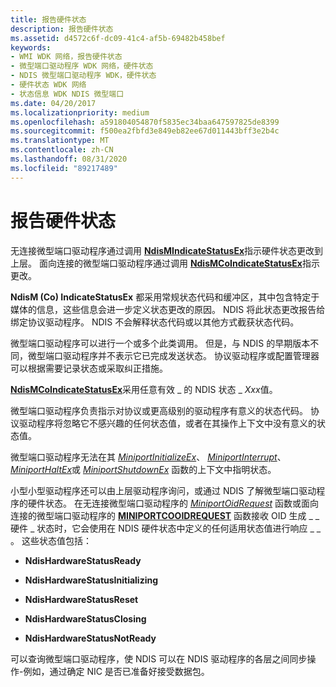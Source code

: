 ```yaml
---
title: 报告硬件状态
description: 报告硬件状态
ms.assetid: d4572c6f-dc09-41c4-af5b-69482b458bef
keywords:
- WMI WDK 网络，报告硬件状态
- 微型端口驱动程序 WDK 网络，硬件状态
- NDIS 微型端口驱动程序 WDK，硬件状态
- 硬件状态 WDK 网络
- 状态信息 WDK NDIS 微型端口
ms.date: 04/20/2017
ms.localizationpriority: medium
ms.openlocfilehash: a591804054870f5835ec34baa647597825de8399
ms.sourcegitcommit: f500ea2fbfd3e849eb82ee67d011443bff3e2b4c
ms.translationtype: MT
ms.contentlocale: zh-CN
ms.lasthandoff: 08/31/2020
ms.locfileid: "89217489"
---
```

# <a name="reporting-hardware-status"></a>报告硬件状态





无连接微型端口驱动程序通过调用 [**NdisMIndicateStatusEx**](/windows-hardware/drivers/ddi/ndis/nf-ndis-ndismindicatestatusex)指示硬件状态更改到上层。 面向连接的微型端口驱动程序通过调用 [**NdisMCoIndicateStatusEx**](/windows-hardware/drivers/ddi/ndis/nf-ndis-ndismcoindicatestatusex)指示更改。

**NdisM (Co) IndicateStatusEx** 都采用常规状态代码和缓冲区，其中包含特定于媒体的信息，这些信息会进一步定义状态更改的原因。 NDIS 将此状态更改报告给绑定协议驱动程序。 NDIS 不会解释状态代码或以其他方式截获状态代码。

微型端口驱动程序可以进行一个或多个此类调用。 但是，与 NDIS 的早期版本不同，微型端口驱动程序并不表示它已完成发送状态。 协议驱动程序或配置管理器可以根据需要记录状态或采取纠正措施。

[**NdisMCoIndicateStatusEx**](/windows-hardware/drivers/ddi/ndis/nf-ndis-ndismcoindicatestatusex)采用任意有效 \_ 的 NDIS 状态 \_ *Xxx*值。

微型端口驱动程序负责指示对协议或更高级别的驱动程序有意义的状态代码。 协议驱动程序将忽略它不感兴趣的任何状态值，或者在其操作上下文中没有意义的状态值。

微型端口驱动程序无法在其 [*MiniportInitializeEx*](/windows-hardware/drivers/ddi/ndis/nc-ndis-miniport_initialize)、 [*MiniportInterrupt*](/windows-hardware/drivers/ddi/ndis/nc-ndis-miniport_isr)、 [*MiniportHaltEx*](/windows-hardware/drivers/ddi/ndis/nc-ndis-miniport_halt)或 [*MiniportShutdownEx*](/windows-hardware/drivers/ddi/ndis/nc-ndis-miniport_shutdown) 函数的上下文中指明状态。

小型小型驱动程序还可以由上层驱动程序询问，或通过 NDIS 了解微型端口驱动程序的硬件状态。 在无连接微型端口驱动程序的 [*MiniportOidRequest*](/windows-hardware/drivers/ddi/ndis/nc-ndis-miniport_oid_request) 函数或面向连接的微型端口驱动程序的 [**MINIPORTCOOIDREQUEST**](/windows-hardware/drivers/ddi/ndis/nc-ndis-miniport_co_oid_request) 函数接收 OID 生成 \_ \_ 硬件 \_ 状态时，它会使用在 NDIS 硬件状态中定义的任何适用状态值进行响应 \_ \_ 。 这些状态值包括：

-   **NdisHardwareStatusReady**

-   **NdisHardwareStatusInitializing**

-   **NdisHardwareStatusReset**

-   **NdisHardwareStatusClosing**

-   **NdisHardwareStatusNotReady**

可以查询微型端口驱动程序，使 NDIS 可以在 NDIS 驱动程序的各层之间同步操作-例如，通过确定 NIC 是否已准备好接受数据包。

 

